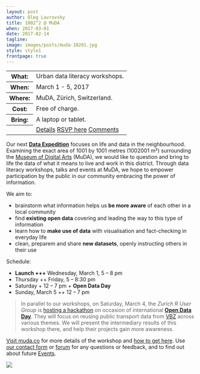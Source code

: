 ```yaml
---
layout: post
author: Oleg Lavrovsky
title: 1002^2 @ MuDA
when: 2017-03-01
date: 2017-02-14
tagline:
image: images/posts/muda-10201.jpg
style: style1
frontpage: true
---
```


<table>
<tr><th>What:</th><td>Urban data literacy workshops.</td></tr>
<tr><th>When:</th><td>March 1 - 5, 2017</td></tr>
<tr><th>Where:</th><td>MuDA, Zürich, Switzerland.</td></tr>
<tr><th>Cost:</th><td>Free of charge.</td></tr>
<tr><th>Bring:</th><td>A laptop or tablet.</td></tr>
<tr><th></th><td><a href="http://muda.co/stream/1002001.php" class="button special">Details</a>&nbsp;<a href="https://www.facebook.com/events/157349754768822/#" class="button special">RSVP here</a>&nbsp;<a href="https://forum.schoolofdata.ch/t/1-5-3-i-o-ii-o-i/203" class="button special">Comments</a></td></tr>
</table>

Our next **[Data Expedition](http://schoolofdata.org/data-expeditions/)** focuses on life and data in the neighbourhood. Examining the exact area of 1001 by 1001 metres (1002001 m²) surrounding the [Museum of Digital Arts](http://muda.co/) (MuDA), we would like to question and bring to life the data of what it means to live and work in this district. Through data literacy workshops, talks and events at MuDA, we hope to empower participation by the public in our community embracing the power of information.

We aim to:

- brainstorm what information helps us __be more aware__ of each other in a local community
- find __existing open data__ covering and leading the way to this type of information
- learn how to __make use of data__ with visualisation and fact-checking in everyday life
- clean, preparem and share __new datasets__, openly instructing others in their use

Schedule:

- **Launch +++** Wednesday, March 1, 5 – 8 pm
- Thursday ++ Friday, 5 – 8:30 pm
- Saturday + 12 – 7 pm + **Open Data Day**
- Sunday, March 5 ++ 12 – 7 pm

> In parallel to our workshops, on Saturday, March 4, the *Zurich R User Group* is [hosting a hackathon](http://zurich-r-user-group.github.io/hackathon.html) on occasion of international **[Open Data Day](http://opendataday.org/)**. They will focus on reusing public transport data from [VBZ](https://www.stadt-zuerich.ch/vbz/en/index.html) across various themes. We will present the intermediary results of this workshop there, and help their projects gain more awareness.

[Visit muda.co](http://muda.co/stream/1002001.php) for more details of the workshop and [how to get here](http://muda.co/info/). Use [our contact form](http://schoolofdata.ch#contact) or [forum](https://forum.schoolofdata.ch/) for any questions or feedback, and to find out about future [Events](https://forum.schoolofdata.ch/c/events).

![](http://muda.co/stream/img/10201_muda.jpg)
